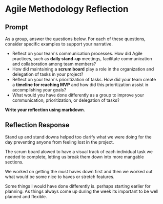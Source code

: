 # Agile Methodology Reflection

## Prompt 
As a group, answer the questions below. For each of these questions, consider specific examples to support your narrative.

* Reflect on your team's communication processes. How did Agile practices, such as **daily stand-up** meetings, facilitate communication and collaboration among team members?
* How did maintaining a **scrum board** play a role in the organization and delegation of tasks in your project?
* Reflect on your team's prioritization of tasks. How did your team create a **timeline for reaching MVP** and how did this prioritization assist in accomplishing your goals?
* What would you have done differently as a group to improve your communication, prioritization, or delegation of tasks?

**Write your reflection using markdown**.

## Reflection Response
Stand up and stand downs helped too clarify what we were doing for the day preventing anyone from feeling lost in the project.

The scrum board alowed to have a visual track of each individual task we needed to complete, letting us break them down into more mangable sections.

We worked on getting the must haves down first and then we worked out what would be some nice to haves or stretch features.

Some things I would have done differently is. perhaps starting earlier for planning. As things always come up during the week its important to be well planned and flexible. 